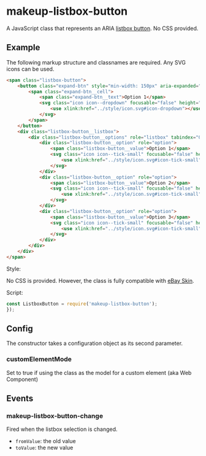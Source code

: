 # makeup-listbox-button

A JavaScript class that represents an ARIA [listbox button](https://ebay.github.io/mindpatterns/input/listbox-button/index.html). No CSS provided.

## Example

The following markup structure and classnames are required. Any SVG icons can be used.

```html
<span class="listbox-button">
    <button class="expand-btn" style="min-width: 150px" aria-expanded="false" aria-haspopup="listbox">
        <span class="expand-btn__cell">
            <span class="expand-btn__text">Option 1</span>
            <svg class="icon icon--dropdown" focusable="false" height="8" width="8" aria-hidden="true">
                <use xlink:href="../style/icon.svg#icon-dropdown"></use>
            </svg>
        </span>
    </button>
    <div class="listbox-button__listbox">
        <div class="listbox-button__options" role="listbox" tabindex="0">
            <div class="listbox-button__option" role="option">
                <span class="listbox-button__value">Option 1</span>
                <svg class="icon icon--tick-small" focusable="false" height="8" width="8">
                    <use xlink:href="../style/icon.svg#icon-tick-small"></use>
                </svg>
            </div>
            <div class="listbox-button__option" role="option">
                <span class="listbox-button__value">Option 2</span>
                <svg class="icon icon--tick-small" focusable="false" height="8" width="8">
                    <use xlink:href="../style/icon.svg#icon-tick-small"></use>
                </svg>
            </div>
            <div class="listbox-button__option" role="option">
                <span class="listbox-button__value">Option 3</span>
                <svg class="icon icon--tick-small" focusable="false" height="8" width="8">
                    <use xlink:href="../style/icon.svg#icon-tick-small"></use>
                </svg>
            </div>
        </div>
    </div>
</span>
```

Style:

No CSS is provided. However, the class is fully compatible with [eBay Skin](https://ebay.github.io/skin/#listbox-button).

Script:

```js
const ListboxButton = require('makeup-listbox-button');
});
```

## Config

The constructor takes a configuration object as its second parameter.

### customElementMode

Set to true if using the class as the model for a custom element (aka Web Component)

## Events

### makeup-listbox-button-change

Fired when the listbox selection is changed.

* `fromValue`: the old value
* `toValue`: the new value
